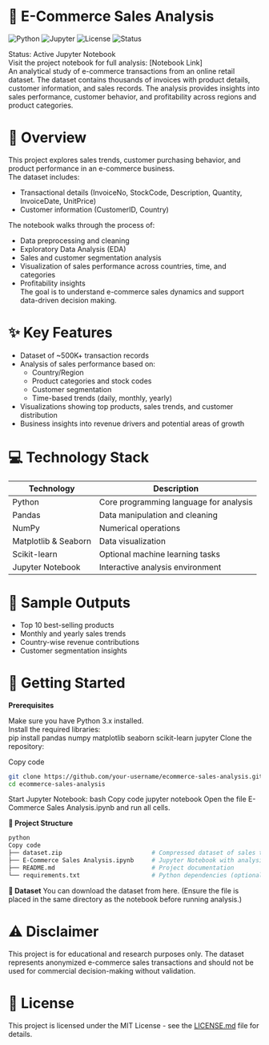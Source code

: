 # 🛒 E-Commerce Sales Analysis
![Python](https://img.shields.io/badge/Python-3.x-blue)
![Jupyter](https://img.shields.io/badge/Jupyter-Notebook-orange)
![License](https://img.shields.io/badge/License-MIT-green)
![Status](https://img.shields.io/badge/Status-Active-brightgreen)

Status: Active Jupyter Notebook  
Visit the project notebook for full analysis: [Notebook Link]  
An analytical study of e-commerce transactions from an online retail dataset. The dataset contains thousands of invoices with product details, customer information, and sales records. The analysis provides insights into sales performance, customer behavior, and profitability across regions and product categories.

# 🌟 Overview
This project explores sales trends, customer purchasing behavior, and product performance in an e-commerce business.  
The dataset includes:
- Transactional details (InvoiceNo, StockCode, Description, Quantity, InvoiceDate, UnitPrice)  
- Customer information (CustomerID, Country)  

The notebook walks through the process of:
- Data preprocessing and cleaning  
- Exploratory Data Analysis (EDA)  
- Sales and customer segmentation analysis  
- Visualization of sales performance across countries, time, and categories  
- Profitability insights  
The goal is to understand e-commerce sales dynamics and support data-driven decision making.

# ✨ Key Features
- Dataset of ~500K+ transaction records  
- Analysis of sales performance based on:  
  - Country/Region  
  - Product categories and stock codes  
  - Customer segmentation  
  - Time-based trends (daily, monthly, yearly)  
- Visualizations showing top products, sales trends, and customer distribution  
- Business insights into revenue drivers and potential areas of growth  

# 💻 Technology Stack
| Technology      | Description                          |
|-----------------|--------------------------------------|
| Python          | Core programming language for analysis |
| Pandas          | Data manipulation and cleaning       |
| NumPy           | Numerical operations                 |
| Matplotlib & Seaborn | Data visualization             |
| Scikit-learn    | Optional machine learning tasks      |
| Jupyter Notebook| Interactive analysis environment     |

# 📸 Sample Outputs
- Top 10 best-selling products  
- Monthly and yearly sales trends  
- Country-wise revenue contributions  
- Customer segmentation insights  

# 🚀 Getting Started
**Prerequisites**

Make sure you have Python 3.x installed.  
Install the required libraries:  
pip install pandas numpy matplotlib seaborn scikit-learn jupyter
Clone the repository:

Copy code
```bash
git clone https://github.com/your-username/ecommerce-sales-analysis.git
cd ecommerce-sales-analysis
```
Start Jupyter Notebook:
bash
Copy code
jupyter notebook
Open the file E-Commerce Sales Analysis.ipynb and run all cells.

**📁 Project Structure**
```bash
python
Copy code
├── dataset.zip                         # Compressed dataset of sales transactions  
├── E-Commerce Sales Analysis.ipynb     # Jupyter Notebook with analysis  
├── README.md                           # Project documentation  
└── requirements.txt                    # Python dependencies (optional)
```
**📂 Dataset**
You can download the dataset from here.
(Ensure the file is placed in the same directory as the notebook before running analysis.)

# ⚠️ Disclaimer
This project is for educational and research purposes only.
The dataset represents anonymized e-commerce sales transactions and should not be used for commercial decision-making without validation.

# 📄 License
This project is licensed under the MIT License - see the [LICENSE.md](LICENSE.md) file for details.
